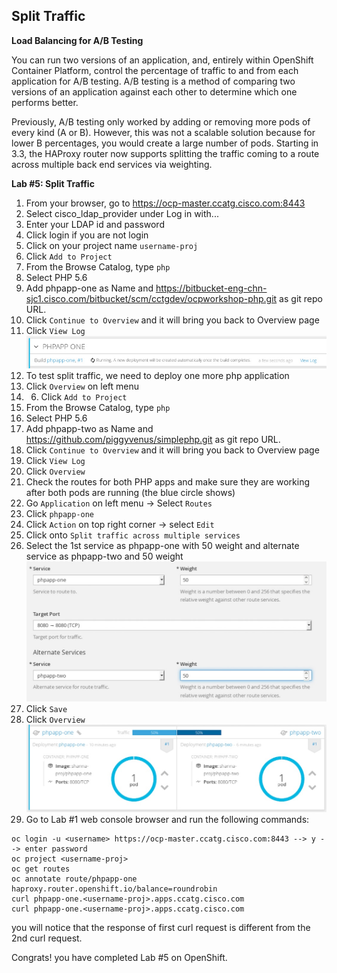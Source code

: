 ## Split Traffic 

**Load Balancing for A/B Testing**

You can run two versions of an application, and, entirely within OpenShift Container Platform, control the percentage of traffic to and from each application for A/B testing. A/B testing is a method of comparing two versions of an application against each other to determine which one performs better.

Previously, A/B testing only worked by adding or removing more pods of every kind (A or B). However, this was not a scalable solution because for lower B percentages, you would create a large number of pods. Starting in 3.3, the HAProxy router now supports splitting the traffic coming to a route across multiple back end services via weighting.


**Lab #5: Split Traffic**

1. From your browser, go to https://ocp-master.ccatg.cisco.com:8443
2. Select cisco_ldap_provider under Log in with...
3. Enter your LDAP id and password
4. Click login if you are not login
5. Click on your project name `username-proj`
6. Click `Add to Project`
7. From the Browse Catalog, type `php`
8. Select PHP 5.6
9. Add phpapp-one as Name and https://bitbucket-eng-chn-sjc1.cisco.com/bitbucket/scm/cctgdev/ocpworkshop-php.git as git repo URL.
10. Click `Continue to Overview` and it will bring you back to Overview page
11. Click `View Log` 
![image](images/viewlog.jpg)
12. To test split traffic, we need to deploy one more php application
13. Click `Overview` on left menu 
14. 6. Click `Add to Project`
15. From the Browse Catalog, type `php`
16. Select PHP 5.6
17. Add phpapp-two as Name and https://github.com/piggyvenus/simplephp.git as git repo URL.
18. Click `Continue to Overview` and it will bring you back to Overview page
19. Click `View Log` 
20. Click `Overview`
21. Check the routes for both PHP apps and make sure they are working after both pods are running (the blue circle shows)
22. Go `Application` on left menu → Select `Routes`
23. Click `phpapp-one` 
24. Click `Action` on top right corner → select `Edit`
25. Click onto `Split traffic across multiple services`
26. Select the 1st service as phpapp-one with 50 weight and alternate service as phpapp-two and 50 weight
![image](images/split.jpg)
27. Click `Save`
28. Click `Overview`
![image](images/split2.jpg)
29. Go to Lab #1 web console browser and run the following commands:

````
oc login -u <username> https://ocp-master.ccatg.cisco.com:8443 --> y --> enter password
oc project <username-proj>
oc get routes
oc annotate route/phpapp-one haproxy.router.openshift.io/balance=roundrobin
curl phpapp-one.<username-proj>.apps.ccatg.cisco.com 
curl phpapp-one.<username-proj>.apps.ccatg.cisco.com
````
you will notice that the response of first curl request is different from the 2nd curl request.


Congrats! you have completed Lab #5 on OpenShift.




